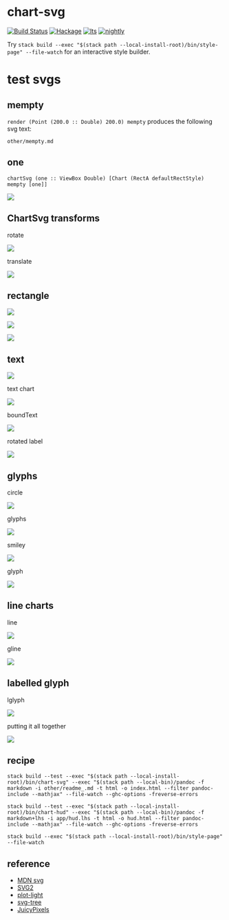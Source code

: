 chart-svg
===

[![Build Status](https://travis-ci.org/tonyday567/chart-svg.svg)](https://travis-ci.org/tonyday567/chart-svg) [![Hackage](https://img.shields.io/hackage/v/chart-svg.svg)](https://hackage.haskell.org/package/chart-svg) [![lts](https://www.stackage.org/package/chart-svg/badge/lts)](http://stackage.org/lts/package/chart-svg) [![nightly](https://www.stackage.org/package/chart-svg/badge/nightly)](http://stackage.org/nightly/package/chart-svg) 

Try `stack build --exec "$(stack path --local-install-root)/bin/style-page" --file-watch` for an interactive style builder.

test svgs
===

mempty
---

`render (Point (200.0 :: Double) 200.0) mempty` produces the following svg text:

```include
other/mempty.md
```

one
---

`chartSvg (one :: ViewBox Double) [Chart (RectA defaultRectStyle) mempty [one]]`

![](other/one.svg)

ChartSvg transforms
---

rotate

![](other/rotateOne.svg)

translate

![](other/translateOne.svg)

rectangle
---

![](other/rectChart.svg)

![](other/rectCharts.svg)

![](other/pixel.svg)

text
---

![](other/textChart.svg)

text chart

![](other/textsChart.svg)

boundText

![](other/boundText.svg)

rotated label

![](other/label.svg)

glyphs
---

circle

![](other/circle.svg)

glyphs

![](other/glyphs.svg)

smiley

![](other/smiley.svg)

glyph

![](other/glyphsChart.svg)


line charts
---

line

![](other/lines.svg)

gline

![](other/glines.svg)

labelled glyph
---

lglyph

![](other/lglyph.svg)

putting it all together

![](other/compound.svg)

recipe
---

```
stack build --test --exec "$(stack path --local-install-root)/bin/chart-svg" --exec "$(stack path --local-bin)/pandoc -f markdown -i other/readme_.md -t html -o index.html --filter pandoc-include --mathjax" --file-watch --ghc-options -freverse-errors
```

```
stack build --test --exec "$(stack path --local-install-root)/bin/chart-hud" --exec "$(stack path --local-bin)/pandoc -f markdown+lhs -i app/hud.lhs -t html -o hud.html --filter pandoc-include --mathjax" --file-watch --ghc-options -freverse-errors

stack build --exec "$(stack path --local-install-root)/bin/style-page" --file-watch
```


reference
---

- [MDN svg](https://developer.mozilla.org/en-US/docs/Web/SVG/Tutorial)
- [SVG2](https://www.w3.org/TR/SVG2/text.html#TextAnchoringProperties)
- [plot-light](https://hackage.haskell.org/package/plot-light-0.4.3/docs/src/Graphics.Rendering.Plot.Light.Internal.html#text)
- [svg-tree](http://hackage.haskell.org/package/svg-tree-0.6.2.2/docs/Graphics-Svg-Types.html#v:documentLocation)
- [JuicyPixels](http://hackage.haskell.org/package/JuicyPixels-3.2.9.5/docs/Codec-Picture-Types.html#t:PixelRGBA8)
